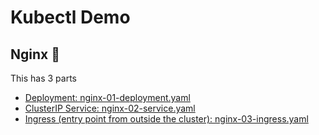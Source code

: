 # Kubectl Demo

## Nginx 🧩

This has 3 parts

- [Deployment: nginx-01-deployment.yaml](./nginx/nginx-01-deployment.yaml)
- [ClusterIP Service: nginx-02-service.yaml](./nginx/nginx-02-service.yaml)
- [Ingress (entry point from outside the cluster): nginx-03-ingress.yaml](./nginx/nginx-03-ingress.yaml)
